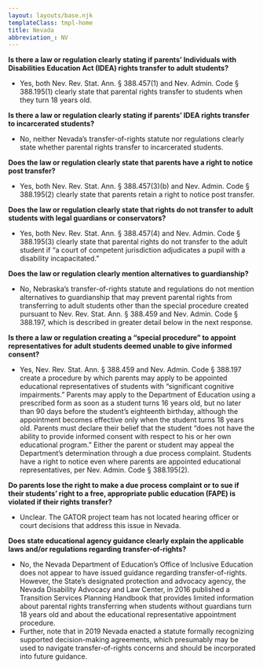```yaml
---
layout: layouts/base.njk
templateClass: tmpl-home
title: Nevada
abbreviation_: NV
---
```


**Is there a law or regulation clearly stating if parents’ Individuals with Disabilities Education Act (IDEA) rights transfer to adult students?**

- Yes, both Nev. Rev. Stat. Ann. § 388.457(1) and Nev. Admin. Code § 388.195(1) clearly state that parental rights transfer to students when they turn 18 years old.

**Is there a law or regulation clearly stating if parents’ IDEA rights transfer to incarcerated students?**

- No, neither Nevada’s transfer-of-rights statute nor regulations clearly state whether parental rights transfer to incarcerated students.

**Does the law or regulation clearly state that parents have a right to notice post transfer?**

- Yes, both Nev. Rev. Stat. Ann. § 388.457(3)(b) and Nev. Admin. Code § 388.195(2) clearly state that parents retain a right to notice post transfer.

**Does the law or regulation clearly state that rights do not transfer to adult students with legal guardians or conservators?**

- Yes, both Nev. Rev. Stat. Ann. § 388.457(4) and Nev. Admin. Code § 388.195(3) clearly state that parental rights do not transfer to the adult student if “a court of competent jurisdiction adjudicates a pupil with a disability incapacitated.”

**Does the law or regulation clearly mention alternatives to guardianship?**

- No, Nebraska’s transfer-of-rights statute and regulations do not mention alternatives to guardianship that may prevent parental rights from transferring to adult students other than the special procedure created pursuant to Nev. Rev. Stat. Ann. § 388.459 and Nev. Admin. Code § 388.197, which is described in greater detail below in the next response.

**Is there a law or regulation creating a “special procedure” to appoint representatives for adult students deemed unable to give informed consent?**

- Yes, Nev. Rev. Stat. Ann. § 388.459 and Nev. Admin. Code § 388.197 create a procedure by which parents may apply to be appointed educational representatives of students with “significant cognitive impairments.” Parents may apply to the Department of Education using a prescribed form as soon as a student turns 16 years old, but no later than 90 days before the student’s eighteenth birthday, although the appointment becomes effective only when the student turns 18 years old. Parents must declare their belief that the student “does not have the ability to provide informed consent with respect to his or her own educational program.” Either the parent or student may appeal the Department’s determination through a due process complaint. Students have a right to notice even where parents are appointed educational representatives, per Nev. Admin. Code § 388.195(2).

**Do parents lose the right to make a due process complaint or to sue if their students’ right to a free, appropriate public education (FAPE) is violated if their rights transfer?**

- Unclear. The GATOR project team has not located hearing officer or court decisions that address this issue in Nevada.

**Does state educational agency guidance clearly explain the applicable laws and/or regulations regarding transfer-of-rights?**

- No, the Nevada Department of Education’s Office of Inclusive Education does not appear to have issued guidance regarding transfer-of-rights. However, the State’s designated protection and advocacy agency, the Nevada Disability Advocacy and Law Center, in 2016 published a Transition Services Planning Handbook that provides limited information about parental rights transferring when students without guardians turn 18 years old and about the educational representative appointment procedure.
- Further, note that in 2019 Nevada enacted a statute formally recognizing supported decision-making agreements, which presumably may be used to navigate transfer-of-rights concerns and should be incorporated into future guidance.
